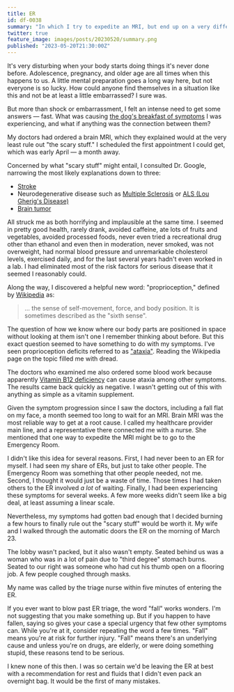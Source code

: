 ```yaml
---
title: ER
id: df-0038
summary: "In which I try to expedite an MRI, but end up on a very different path."
twitter: true
feature_image: images/posts/20230520/summary.png
published: "2023-05-20T21:30:00Z"
---
```


It's very disturbing when your body starts doing things it's never done before. Adolescence, pregnancy, and older age are all times when this happens to us. A little mental preparation goes a long way here, but not everyone is so lucky. How could anyone find themselves in a situation like this and not be at least a little embarrassed? I sure was.

But more than shock or embarrassment, I felt an intense need to get some answers &mdash; fast. What was causing [the dog's breakfast of symptoms](/articles/2023/05/18/everyone-has-a-plan/) I was experiencing, and what if anything was the connection between them?

My doctors had ordered a brain MRI, which they explained would at the very least rule out "the scary stuff." I scheduled the first appointment I could get, which was early April &mdash; a month away.

Concerned by what "scary stuff" might entail, I consulted Dr. Google, narrowing the most likely explanations down to three:

- [Stroke](https://en.wikipedia.org/wiki/Stroke)
- Neurodegenerative disease such as [Multiple Sclerosis](https://en.wikipedia.org/wiki/Multiple_sclerosis) or [ALS (Lou Gherig's Disease)](https://en.wikipedia.org/wiki/ALS)
- [Brain tumor](https://en.wikipedia.org/wiki/Brain_tumor)

All struck me as both horrifying and implausible at the same time. I seemed in pretty good health, rarely drank, avoided caffeine, ate lots of fruits and vegetables, avoided processed foods, never even tried a recreational drug other than ethanol and even then in moderation, never smoked, was not overweight, had normal blood pressure and unremarkable cholesterol levels, exercised daily, and for the last several years hadn't even worked in a lab. I had eliminated most of the risk factors for serious disease that it seemed I reasonably could.

Along the way, I discovered a helpful new word: "proprioception," defined by [Wikipedia](https://en.wikipedia.org/wiki/Proprioception) as:

>  ... the sense of self-movement, force, and body position. It is sometimes described as the "sixth sense".

The question of how we know where our body parts are positioned in space without looking at them isn't one I remember thinking about before. But this exact question seemed to have something to do with my symptoms. I've seen proprioception deficits referred to as ["ataxia"](https://en.wikipedia.org/wiki/Ataxia). Reading the Wikipedia page on the topic filled me with dread.

The doctors who examined me also ordered some blood work because apparently [Vitamin B12 deficiency](https://en.wikipedia.org/wiki/Vitamin_B12_deficiency) can cause ataxia among other symptoms. The results came back quickly as negative. I wasn't getting out of this with anything as simple as a vitamin supplement.

Given the symptom progression since I saw the doctors, including a fall flat on my face, a month seemed too long to wait for an MRI. Brain MRI was the most reliable way to get at a root cause. I called my healthcare provider main line, and a representative there connected me with a nurse. She mentioned that one way to expedite the MRI might be to go to the Emergency Room.

I didn't like this idea for several reasons. First, I had never been to an ER for myself. I had seen my share of ERs, but just to take other people. The Emergency Room was something that other people needed, not me. Second, I thought it would just be a waste of time. Those times I had taken others to the ER involved *a lot* of waiting. Finally, I had been experiencing these symptoms for several weeks. A few more weeks didn't seem like a big deal, at least assuming a linear scale.

Nevertheless, my symptoms had gotten bad enough that I decided burning a few hours to finally rule out the "scary stuff" would be worth it. My wife and I walked through the automatic doors the ER on the morning of March 23.

The lobby wasn't packed, but it also wasn't empty. Seated behind us was a woman who was in a lot of pain due to "third degree" stomach burns. Seated to our right was someone who had cut his thumb open on a flooring job. A few people coughed through masks.

My name was called by the triage nurse within five minutes of entering the ER.

If you ever want to blow past ER triage, the word "fall" works wonders. I'm not suggesting that you make something up. But if you happen to have fallen, saying so gives your case a special urgency that few other symptoms can. While you're at it, consider repeating the word a few times. "Fall" means you're at risk for further injury. "Fall" means there's an underlying cause and unless you're on drugs, are elderly, or were doing something stupid, these reasons tend to be serious.

I knew none of this then. I was so certain we'd be leaving the ER at best with a recommendation for rest and fluids that I didn't even pack an overnight bag. It would be the first of many mistakes.